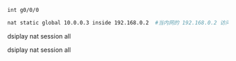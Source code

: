 ```bash
int g0/0/0

nat static global 10.0.0.3 inside 192.168.0.2  #当内网的 192.168.0.2 访问外部的网络时，将ip替换为 10.0.0.3 ，当收到外网回复时，再替换为 10.0.0.3
```



dsiplay nat session all

dsiplay nat session all
